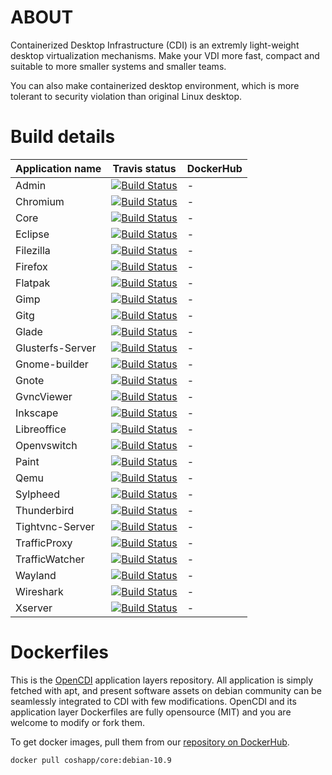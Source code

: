 # ABOUT

Containerized Desktop Infrastructure (CDI) is an extremly light-weight desktop virtualization mechanisms. 
Make your VDI more fast, compact and suitable to more smaller systems and smaller teams.

You can also make containerized desktop environment, which is more tolerant to security violation than original Linux desktop.

# Build details

| Application name | Travis status | DockerHub |
| --- | --- | --- |
| Admin | [![Build Status](https://travis-ci.com/OpenCDI/cdi-docker-debian.svg?branch=admin-dev)](https://travis-ci.com/OpenCDI/cdi-docker-debian) | - | 
| Chromium | [![Build Status](https://travis-ci.com/OpenCDI/cdi-docker-debian.svg?branch=chromium-dev)](https://travis-ci.com/OpenCDI/cdi-docker-debian) | - | 
| Core | [![Build Status](https://travis-ci.com/OpenCDI/cdi-docker-debian.svg?branch=core-dev)](https://travis-ci.com/OpenCDI/cdi-docker-debian) | - | 
| Eclipse | [![Build Status](https://travis-ci.com/OpenCDI/cdi-docker-debian.svg?branch=eclipse-dev)](https://travis-ci.com/OpenCDI/cdi-docker-debian) | - | 
| Filezilla | [![Build Status](https://travis-ci.com/OpenCDI/cdi-docker-debian.svg?branch=filezilla-dev)](https://travis-ci.com/OpenCDI/cdi-docker-debian) | - | 
| Firefox | [![Build Status](https://travis-ci.com/OpenCDI/cdi-docker-debian.svg?branch=firefox-dev)](https://travis-ci.com/OpenCDI/cdi-docker-debian) | - | 
| Flatpak | [![Build Status](https://travis-ci.com/OpenCDI/cdi-docker-debian.svg?branch=flatpak-dev)](https://travis-ci.com/OpenCDI/cdi-docker-debian) | - | 
| Gimp | [![Build Status](https://travis-ci.com/OpenCDI/cdi-docker-debian.svg?branch=gimp-dev)](https://travis-ci.com/OpenCDI/cdi-docker-debian) | - | 
| Gitg | [![Build Status](https://travis-ci.com/OpenCDI/cdi-docker-debian.svg?branch=gitg-dev)](https://travis-ci.com/OpenCDI/cdi-docker-debian) | - | 
| Glade | [![Build Status](https://travis-ci.com/OpenCDI/cdi-docker-debian.svg?branch=glade-dev)](https://travis-ci.com/OpenCDI/cdi-docker-debian) | - | 
| Glusterfs-Server | [![Build Status](https://travis-ci.com/OpenCDI/cdi-docker-debian.svg?branch=glusterfs-server-dev)](https://travis-ci.com/OpenCDI/cdi-docker-debian) | - | 
| Gnome-builder | [![Build Status](https://travis-ci.com/OpenCDI/cdi-docker-debian.svg?branch=gnome-builder-dev)](https://travis-ci.com/OpenCDI/cdi-docker-debian) | - | 
| Gnote | [![Build Status](https://travis-ci.com/OpenCDI/cdi-docker-debian.svg?branch=gnote-dev)](https://travis-ci.com/OpenCDI/cdi-docker-debian) | - | 
| GvncViewer | [![Build Status](https://travis-ci.com/OpenCDI/cdi-docker-debian.svg?branch=gvncviewer-dev)](https://travis-ci.com/OpenCDI/cdi-docker-debian) | - | 
| Inkscape | [![Build Status](https://travis-ci.com/OpenCDI/cdi-docker-debian.svg?branch=inkscape-dev)](https://travis-ci.com/OpenCDI/cdi-docker-debian) | - | 
| Libreoffice | [![Build Status](https://travis-ci.com/OpenCDI/cdi-docker-debian.svg?branch=libreoffice-dev)](https://travis-ci.com/OpenCDI/cdi-docker-debian) | - | 
| Openvswitch | [![Build Status](https://travis-ci.com/OpenCDI/cdi-docker-debian.svg?branch=openvswitch-dev)](https://travis-ci.com/OpenCDI/cdi-docker-debian) | - | 
| Paint | [![Build Status](https://travis-ci.com/OpenCDI/cdi-docker-debian.svg?branch=paint-dev)](https://travis-ci.com/OpenCDI/cdi-docker-debian) | - | 
| Qemu | [![Build Status](https://travis-ci.com/OpenCDI/cdi-docker-debian.svg?branch=qemu-dev)](https://travis-ci.com/OpenCDI/cdi-docker-debian) | - | 
| Sylpheed | [![Build Status](https://travis-ci.com/OpenCDI/cdi-docker-debian.svg?branch=sylpheed-dev)](https://travis-ci.com/OpenCDI/cdi-docker-debian) | - | 
| Thunderbird | [![Build Status](https://travis-ci.com/OpenCDI/cdi-docker-debian.svg?branch=thunderbird-dev)](https://travis-ci.com/OpenCDI/cdi-docker-debian) | - | 
| Tightvnc-Server | [![Build Status](https://travis-ci.com/OpenCDI/cdi-docker-debian.svg?branch=tightvnc-server-dev)](https://travis-ci.com/OpenCDI/cdi-docker-debian) | - | 
| TrafficProxy | [![Build Status](https://travis-ci.com/OpenCDI/cdi-docker-debian.svg?branch=trafficproxy-dev)](https://travis-ci.com/OpenCDI/cdi-docker-debian) | - | 
| TrafficWatcher | [![Build Status](https://travis-ci.com/OpenCDI/cdi-docker-debian.svg?branch=trafficwatcher-dev)](https://travis-ci.com/OpenCDI/cdi-docker-debian) | - | 
| Wayland | [![Build Status](https://travis-ci.com/OpenCDI/cdi-docker-debian.svg?branch=wayland-dev)](https://travis-ci.com/OpenCDI/cdi-docker-debian) | - | 
| Wireshark | [![Build Status](https://travis-ci.com/OpenCDI/cdi-docker-debian.svg?branch=wireshark-dev)](https://travis-ci.com/OpenCDI/cdi-docker-debian) | - | 
| Xserver | [![Build Status](https://travis-ci.com/OpenCDI/cdi-docker-debian.svg?branch=xserver-dev)](https://travis-ci.com/OpenCDI/cdi-docker-debian) | - | 

# Dockerfiles

This is the [OpenCDI](https://github.com/opencdi/opencdi-scripts) application layers repository.
All application is simply fetched with apt, and present software assets on debian community can be seamlessly integrated to CDI with few modifications.
OpenCDI and its application layer Dockerfiles are fully opensource (MIT) and you are welcome to modify or fork them.

To get docker images, pull them from our [repository on DockerHub](https://hub.docker.com/u/coshapp).

```
docker pull coshapp/core:debian-10.9
```

